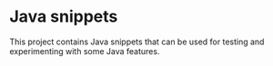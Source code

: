 # Java snippets

This project contains Java snippets that can be used for testing and experimenting with some Java features.
